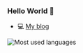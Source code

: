 ### Hello World 👋

- 💻 [My blog](https://sosolidkk.github.io/)

![Most used languages](https://github-readme-stats.vercel.app/api/top-langs/?username=sosolidkk&layout=compact)
